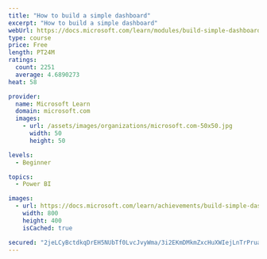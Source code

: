 ```yaml
---
title: "How to build a simple dashboard"
excerpt: "How to build a simple dashboard"
webUrl: https://docs.microsoft.com/learn/modules/build-simple-dashboard/
type: course
price: Free
length: PT24M
ratings:
  count: 2251
  average: 4.6890273
heat: 58

provider:
  name: Microsoft Learn
  domain: microsoft.com
  images:
    - url: /assets/images/organizations/microsoft.com-50x50.jpg
      width: 50
      height: 50

levels:
  - Beginner

topics:
  - Power BI

images:
  - url: https://docs.microsoft.com/learn/achievements/build-simple-dashboard-social.png
    width: 800
    height: 400
    isCached: true

secured: "2jeLCyBctdkqDrEH5NUbTf0LvcJvyWma/3i2EKmDMkmZxcHuXWIejLnTrPrua/AkPE2u3/IE7CtfpfzDcSMtoHDHTNlVe0uN32MyTP2x5MDN0nuBuynJ4ToXFkijqAGlmmKmEmr6Zmm4oAu8BMy7DULqGXPjKqez/Mr+iEAcaspY1nLkCIL8C3vwsEjcO2f4zPXDT3+xXTBp2NzasfC/1jFHxV0ksk7YWolxAh6jkEf0sPBtEtDe2z6Y5g6B7JhVTaCHWs1lesz62t8Eg3wYaY6ZdBL/Eh5lhOrTTgm3OCaMaN5VI/WhPkDAvrNYnOvanIjWx3WY2SeqSezEesnn+dB/qjrrkkGmD80asiUZ68FAMphDUz8EnLQ1sCp6l9fONTRvvKBtfp3+gPnhbqJUyRHyB8ZkpSt3ZKX0w7633zk=;jSm5Mpi3ARsnQEM2Aen2Sw=="
---
```


